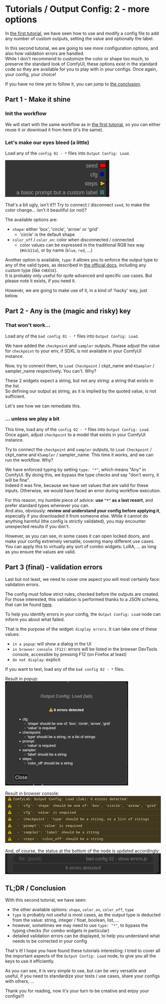 # Tutorials / Output Config: 2 - more options

In [the first tutorial](<../1%20-%20simple%20(value%20and%20label)/>), we have seen how to use and modify a config file to add any number of custom outputs, setting the value and optionally the label.

In this second tutorial, we are going to see more configuration options, and also how validation errors are handled. \
While I don't recommend to customize the color or shape too much, to preserve the standard look of ComfyUI, these options exist in the standard code so they are available for you to play with in your configs. Once again, your config, your choice!

If you have no time yet to follow it, you can jump to [the conclusion](#tldr--conclusion).

## Part 1 - Make it shine

### Init the workflow

We will start with the same workflow as in [the first tutorial](<../1%20-%20simple%20(value%20and%20label)/>), so you can either reuse it or download it from here (it's the same).

### Let's make our eyes bleed (a little)

Load any of the `config 01 - *` files into `Output Config: Load`.

![node detail](./details/result%2001.jpg)

That's a bit ugly, isn't it?! Try to connect / disconnect `seed`, to make the color change... isn't it beautiful (or not)?

The available options are:

- `shape`: either 'box', 'circle', 'arrow' or 'grid'
  - 'circle' is the default shape
- `color_off` / `color_on`: color when disconnected / connected
  - color values can be expressed in the traditional RGB hex way (`#dcb21a`), or by name (`blue`, `red`, ...)

Another option is available, `type`: it allows you to enforce the output type to any of the valid types, as described in [the official docs](https://docs.comfy.org/custom-nodes/custom_node_datatypes), including any custom type (like `CHEESE`). \
It is probably only useful for quite advanced and specific use cases. But please note it exists, if you need it.

However, we are going to make use of it, in a kind of 'hacky' way, just below.

## Part 2 - Any is the (magic and risky) key

### That won't work...

Load any of the `bad config 01 - *` files into `Output Config: Load`.

We have added the `checkpoint` and `sampler` outputs. Please adjust the value for `checkpoint` to your env, if SDXL is not available in your ComfyUI instance.

Now, try to connect them, to `Load Checkpoint` / ckpt_name and `KSampler` / sampler_name respectively. You can't. Why?

These 2 widgets expect a string, but not any string: a string that exists in the list.\
So defining our output as string, as it is implied by the quoted value, is not sufficient.

Let's see how we can remediate this.

### ... unless we play a bit

This time, load any of the `config 02 - *` files into `Output Config: Load`. Once again, adjust `checkpoint` to a model that exists in your ComfyUI instance.

Try to connect the `checkpoint` and `sampler` outputs, to `Load Checkpoint` / ckpt_name and `KSampler` / sampler_name.
This time it works, and we can run the workflow. Why?

We have enforced typing by setting `type: "*"`, which means "Any" in ComfyUI. By doing this, we bypass the type checks and say "don't worry, it will be fine".\
Indeed it was fine, because we have set values that are valid for these inputs. Otherwise, we would have faced an error during workflow execution.

For this reason, my humble piece of advice: **use `"*"` as a last resort**, and prefer standard types whenever you can.\
And also, obviously: **review and understand your config before applying it**, especially if you downloaded it from someone else. While it cannot do anything harmful (the config is strictly validated), you may encounter unexpected results if you don't.

However, as you can see, in some cases it can open locked doors, and make your config extremely versatile, covering many different use cases. You can apply this to virtually any sort of combo widgets: LoRA, ... as long as you ensure the values are valid.

## Part 3 (final) - validation errors

Last but not least, we need to cover one aspect you will most certainly face: validation errors.

The config must follow strict rules, checked before the outputs are created. For those interested, this validation is performed thanks to a JSON schema, that can be found [here](https://github.com/bugltd/ComfyLab-Pack/blob/doc/src/schema/config.output.schema.json).

To help you identify errors in your config, the `Output Config: Load` node can inform you about what failed.

That is the purpose of the widget: `display errors`. It can take one of these values:

- `in a popup`: will show a dialog in the UI
- `in browser console (F12)`: errors will be listed in the browser DevTools console, accessible by pressing F12 (on Firefox at least)
- `do not display`: explicit

If you want to test, load any of the `bad config 02 - *` files.

Result in popup:\
![node detail](./details/error%2001.jpg)

Result in browser console:\
![node detail](./details/error%2002.jpg)

And, of course, the status at the bottom of the node is updated accordingly:
![node detail](./details/error%2003.jpg)

## TL;DR / Conclusion

With this second tutorial, we have seen:

- the other available options: `shape`, `color_on`, `color_off`, `type`
- `type` is probably not useful is most cases, as the output type is deducted from the value: string, integer / float, boolean, list, ...
- however, sometimes we may need to use `type: "*"`, to bypass the typing checks (for combo widgets in particular)
- detailed validation errors can be displayed, to help you understand what needs to be corrected in your config

That's it! I hope you have found these tutorials interesting: I tried to cover all the important aspects of the `Output Config: Load` node, to give you all the keys to use it efficiently.

As you can see, it is very simple to use, but can be very versatile and useful, if you need to standardize your tests / use cases, share your configs with others, ...

Thank you for reading, now it's your turn to be creative and enjoy your configs!!!
